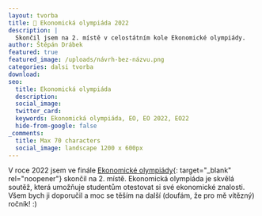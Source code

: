 ```yaml
---
layout: tvorba
title: 🥈 Ekonomická olympiáda 2022
description: |
  Skončil jsem na 2. místě v celostátním kole Ekonomické olympiády.
author: Štěpán Drábek
featured: true
featured_image: /uploads/návrh-bez-názvu.png
categories: dalsi tvorba
download:
seo:
  title: Ekonomická olympiáda
  description:
  social_image:
  twitter_card:
  keywords: Ekonomická olympiáda, EO, EO 2022, EO22
  hide-from-google: false
_comments:
  title: Max 70 characters
  social_image: landscape 1200 x 600px
---
```


V roce 2022 jsem ve fin&aacute;le&nbsp;[Ekonomické olympi&aacute;dy](https://ekonomickaolympiada.cz/eo-pro-zs/o-soutezi/){: target="_blank" rel="noopener"}&nbsp;skončil na 2. m&iacute;stě. Ekonomick&aacute; olympi&aacute;da je skvěl&aacute; soutěž, kter&aacute; umožňuje studentům otestovat si své ekonomické znalosti. Všem bych ji doporučil a moc se těš&iacute;m na dalš&iacute; (douf&aacute;m, že pro mě v&iacute;tězn&yacute;) ročn&iacute;k\! :)
